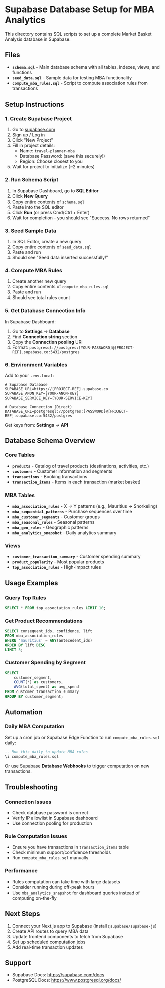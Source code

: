 # Supabase Database Setup for MBA Analytics

This directory contains SQL scripts to set up a complete Market Basket Analysis database in Supabase.

## Files

- **`schema.sql`** - Main database schema with all tables, indexes, views, and functions
- **`seed_data.sql`** - Sample data for testing MBA functionality
- **`compute_mba_rules.sql`** - Script to compute association rules from transactions

## Setup Instructions

### 1. Create Supabase Project

1. Go to [supabase.com](https://supabase.com)
2. Sign up / Log in
3. Click "New Project"
4. Fill in project details:
   - Name: `travel-planner-mba`
   - Database Password: (save this securely!)
   - Region: Choose closest to you
5. Wait for project to initialize (~2 minutes)

### 2. Run Schema Script

1. In Supabase Dashboard, go to **SQL Editor**
2. Click **New Query**
3. Copy entire contents of `schema.sql`
4. Paste into the SQL editor
5. Click **Run** (or press Cmd/Ctrl + Enter)
6. Wait for completion - you should see "Success. No rows returned"

### 3. Seed Sample Data

1. In SQL Editor, create a new query
2. Copy entire contents of `seed_data.sql`
3. Paste and run
4. Should see "Seed data inserted successfully!"

### 4. Compute MBA Rules

1. Create another new query
2. Copy entire contents of `compute_mba_rules.sql`
3. Paste and run
4. Should see total rules count

### 5. Get Database Connection Info

In Supabase Dashboard:
1. Go to **Settings** → **Database**
2. Find **Connection string** section
3. Copy the **Connection pooling** URI
4. Format: `postgresql://postgres:[YOUR-PASSWORD]@[PROJECT-REF].supabase.co:5432/postgres`

### 6. Environment Variables

Add to your `.env.local`:

```env
# Supabase Database
SUPABASE_URL=https://[PROJECT-REF].supabase.co
SUPABASE_ANON_KEY=[YOUR-ANON-KEY]
SUPABASE_SERVICE_KEY=[YOUR-SERVICE-KEY]

# Database Connection (Direct)
DATABASE_URL=postgresql://postgres:[PASSWORD]@[PROJECT-REF].supabase.co:5432/postgres
```

Get keys from: **Settings** → **API**

## Database Schema Overview

### Core Tables
- **`products`** - Catalog of travel products (destinations, activities, etc.)
- **`customers`** - Customer information and segments
- **`transactions`** - Booking transactions
- **`transaction_items`** - Items in each transaction (market basket)

### MBA Tables
- **`mba_association_rules`** - X → Y patterns (e.g., Mauritius → Snorkeling)
- **`mba_sequential_patterns`** - Purchase sequences over time
- **`mba_customer_segments`** - Customer groups
- **`mba_seasonal_rules`** - Seasonal patterns
- **`mba_geo_rules`** - Geographic patterns
- **`mba_analytics_snapshot`** - Daily analytics summary

### Views
- **`customer_transaction_summary`** - Customer spending summary
- **`product_popularity`** - Most popular products
- **`top_association_rules`** - High-impact rules

## Usage Examples

### Query Top Rules
```sql
SELECT * FROM top_association_rules LIMIT 10;
```

### Get Product Recommendations
```sql
SELECT consequent_ids, confidence, lift 
FROM mba_association_rules 
WHERE 'mauritius' = ANY(antecedent_ids)
ORDER BY lift DESC 
LIMIT 5;
```

### Customer Spending by Segment
```sql
SELECT 
    customer_segment,
    COUNT(*) as customers,
    AVG(total_spent) as avg_spend
FROM customer_transaction_summary
GROUP BY customer_segment;
```

## Automation

### Daily MBA Computation

Set up a cron job or Supabase Edge Function to run `compute_mba_rules.sql` daily:

```sql
-- Run this daily to update MBA rules
\i compute_mba_rules.sql
```

Or use Supabase **Database Webhooks** to trigger computation on new transactions.

## Troubleshooting

### Connection Issues
- Check database password is correct
- Verify IP allowlist in Supabase dashboard
- Use connection pooling for production

### Rule Computation Issues
- Ensure you have transactions in `transaction_items` table
- Check minimum support/confidence thresholds
- Run `compute_mba_rules.sql` manually

### Performance
- Rules computation can take time with large datasets
- Consider running during off-peak hours
- Use `mba_analytics_snapshot` for dashboard queries instead of computing on-the-fly

## Next Steps

1. Connect your Next.js app to Supabase (install `@supabase/supabase-js`)
2. Create API routes to query MBA data
3. Update frontend components to fetch from Supabase
4. Set up scheduled computation jobs
5. Add real-time transaction updates

## Support

- Supabase Docs: https://supabase.com/docs
- PostgreSQL Docs: https://www.postgresql.org/docs/

